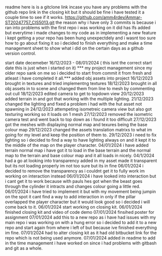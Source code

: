 readme 
here is is a gitclone link incase you have any problems with the github repo link in the closing kit but it should be fine i have tested it a couple time to see if it works.
https://github.com/amm4rdev/Ammar-ST20247757_CIS5013.git 
the reason why i have only 3 commits is because i ran into problems with the first repo i was working on it did has lfs added but everytime i made changes to my code as in implementing a new feature i kept getting a your repo has been hung unexpectdely and i wasnt too sure how to go about fixing it so i decided to finish everything and make a time management sheet to show what i did on the certain days as 
a github version control.



start date decemeber 16/12/2023 - 08/01/2024 ( this isnt the correct start date this is just when i started on it)
*** my project management since my older repo sank on me so i decided to start from commit it from fresh and atleast i have completed it all.***
added obj assets into project 16/12/2023
brought in textures and tried implementng textures 18/12/2023
brought in all obj assets in to scene and changed them from line to mesh by commenting out cull 18/12/2023
edited camera to get to topdown view 20/12/2023
added terrain in and got that working with the multiple lighting. 21/12/2023
changed the lighting and fixed a problem i had with the hut asset not spawning in 24/12/2023
attempeting isometreic camera view but also got texturing working so it loads on 1 mesh 27/12/2023
removed the isometric camera test and went back to top down as i found it too difficult 27/12/2023
got the meshes with displaying normal map and texures being the base colour map 29/12/2023
changed the assets translation matrixs to what im going for my level and keep the position of them to. 29/12/2023
i need to fix lighting so i decided to find a way to have lighting always on and it kept it to the middle of the map on the player character. 04/01/2024
 i have added terrain normal map i have got it to load in the base terrain and the normal map to the terrain and base colour map and it all loads in nicely. 04/1/2024
had a go at looking into transparency added in my asset made it transparent but its not loading properly im not too sure but its in fine 06/01/2024
i decided to remove the transparency as i couldnt get it to fully work im working on interaction instead 06/01/2024
i have looked into interaction but i cant get it to work because with pauls hes got when the beast goes through the cylinder it intracts and changes colour going a little red. 06/01/2024
i have tried to implement it but with my movement being jumpin on the spot it cant find a way to add interaction in only if the pillar overlapped the player character but it would look good so i decided i will come back to it. 06/01/2024
start working on closing kit. 06/01/2024
finished closing kit and video of code demo 07/01/2024
finsihed poster for assignment 07/01/2024
add this to a new repo as i have had issues with my main repo i was working on with a hung error so i decided to add it to a new repo and start again from where i left of but because ive finished everything im fine. 07/01/2024
had to alter closing kit as it had old bitbucket link for the repo which is not being used anymore. 07/01/2024
added in readme to add in the time management i have worked on since i had problems with gitbash and git as a whole.




